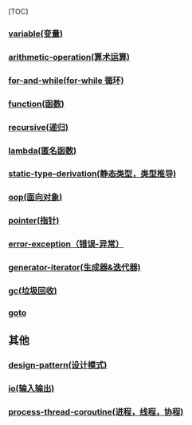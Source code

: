 [TOC]

### [variable(变量)](./variable.md)
### [arithmetic-operation(算术运算)](./operation.md)
### [for-and-while(for-while 循环)](./for-while-if.md)
### [function(函数)](./function.md)
### [recursive(递归)](./recursive.md)
### [lambda(匿名函数)](./lambda.md)
### [static-type-derivation(静态类型，类型推导)](./static-type-derivation.md)
### [oop(面向对象)](./oop.md)
### [pointer(指针)](./pointer.md)
### [error-exception（错误-异常）](./error-exception.md)
### [generator-iterator(生成器&迭代器)](./generator-iterator.md)
### [gc(垃圾回收)](./gc.md)
### [goto](./goto.md)

## 其他

### [design-pattern(设计模式)](./design-pattern.md)
### [io(输入输出)](./io.md)
### [process-thread-coroutine(进程，线程，协程)](./p-t-c.md)